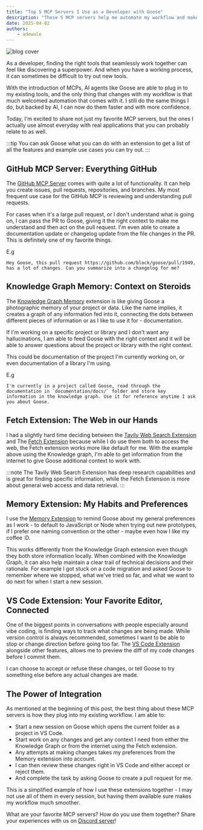 ```yaml
---
title: "Top 5 MCP Servers I Use as a Developer with Goose"
description: "These 5 MCP servers help me automate my workflow and make me a better developer."
date: 2025-04-02
authors: 
    - adewale
---
```


![blog cover](mcp-servers-cover.png)

As a developer, finding the right tools that seamlessly work together can feel like discovering a superpower. And when you have a working process, it can sometimes be difficult to try out new tools.

With the introduction of MCPs, AI agents like Goose are able to plug in to my existing tools, and the only thing that changes with my workflow is that much welcomed automation that comes with it. I still do the same things I do, but backed by AI, I can now do them faster and with more confidence.

Today, I'm excited to share not just my favorite MCP servers, but the ones I actually use almost everyday with real applications that you can probably relate to as well.

<!--truncate-->

:::tip
You can ask Goose what you can do with an extension to get a list of all the features and example use cases you can try out. 
:::

## GitHub MCP Server: Everything GitHub

The [GitHub MCP Server](/docs/mcp/github-mcp) comes with quite a lot of functionality. It can help you create issues, pull requests, repositories, and branches. My most frequent use case for the GitHub MCP is reviewing and understanding pull requests.

For cases when it's a large pull request, or I don't understand what is going on, I can pass the PR to Goose, giving it the right context to make me understand and then act on the pull request. I'm even able to create a documentation update or changelog update from the file changes in the PR. This is definitely one of my favorite things. 

E.g 

```
Hey Goose, this pull request https://github.com/block/goose/pull/1949, has a lot of changes. Can you summarize into a changelog for me?
```

## Knowledge Graph Memory: Context on Steroids

The [Knowledge Graph Memory](/docs/mcp/knowledge-graph-mcp) extension is like giving Goose a photographic memory of your project or data. Like the name implies, it creates a graph of any information fed into it, connecting the dots between different pieces of information or as I like to use it for - documentation. 

If I'm working on a specific project or library and I don't want any hallucinations, I am able to feed Goose with the right context and it will be able to answer questions about the project or library with the right context.

This could be documentation of the project I'm currently working on, or even documentation of a library I'm using.

E.g

```
I'm currently in a project called Goose, read through the documentation in `documentation/docs/` folder and store key information in the knowledge graph. Use it for reference anytime I ask you about Goose.
```

## Fetch Extension: The Web in our Hands

I had a slightly hard time deciding between the [Tavily Web Search Extension](/docs/mcp/tavily-mcp) and The [Fetch Extension](/docs/mcp/fetch-mcp) because while I do use them both to access the web, the Fetch extension works more like default for me. With the example above using the Knowledge graph, I'm able to get information from the internet to give Goose additional context to work with. 

:::note
The Tavily Web Search Extension has deep research capabilities and is great for finding specific information, while the Fetch Extension is more about general web access and data retrieval.
:::

## Memory Extension: My Habits and Preferences

I use the [Memory Extension](/docs/mcp/memory-mcp) to remind Goose about my general preferences as I work - to default to JavaScript or Node when trying out new prototypes, if I prefer one naming convention or the other - maybe even how I like my coffee :D.

This works differently from the Knowledge Graph extension even though they both store information locally. When combined with the Knowledge Graph, it can also help maintain a clear trail of technical decisions and their rationale. For example I got stuck on a code migration and asked Goose to remember where we stopped, what we've tried so far, and what we want to do next for when I start a new session.


## VS Code Extension: Your Favorite Editor, Connected

One of the biggest points in conversations with people especially around vibe coding, is finding ways to track what changes are being made. While version control is always recommended, sometimes I want to be able to stop or change direction before going too far. The [VS Code Extension](/docs/mcp/vscode-mcp) alongside other features, allows me to preview the diff of my code changes before I commit them. 

I can choose to accept or refuse these changes, or tell Goose to try something else before any actual changes are made.


## The Power of Integration

As mentioned at the beginning of this post, the best thing about these MCP servers is how they plug into my existing workflow. I am able to:

- Start a new session on Goose which opens the current folder as a project in VS Code.
- Start work on any changes and get any context I need from either the Knowledge Graph or from the internet using the Fetch extension.
- Any attempts at making changes takes my preferences from the Memory extension into account.
- I can then review these changes right in VS Code and either accept or reject them.
- And complete the task by asking Goose to create a pull request for me. 

This is a simplified example of how I use these extensions together - I may not use all of them in every session, but having them available sure makes my workflow much smoother.

What are your favorite MCP servers? How do you use them together? Share your experiences with us on [Discord server](https://discord.gg/block-opensource)!

<head>
  <meta property="og:title" content="Top 5 MCP Servers I Use as a Developer with Goose Extensions" />
  <meta property="og:type" content="article" />
  <meta property="og:url" content="https://block.github.io/goose/blog/2025/04/01/top-5-mcp-servers" />
  <meta property="og:description" content="These 5 MCP servers help me automate my workflow and make me a better developer." />
  <meta property="og:image" content="http://block.github.io/goose/assets/images/mcp-servers-cover-6994acb4dec5a3b33d10ea61f7609e4b.png" />
  <meta name="twitter:card" content="summary_large_image" />
  <meta property="twitter:domain" content="block.github.io/goose" />
  <meta name="twitter:title" content="Top 5 MCP Servers I Use as a Developer with Goose Extensions" />
  <meta name="twitter:description" content="These 5 MCP servers help me automate my workflow and make me a better developer." />
  <meta name="twitter:image" content="http://block.github.io/goose/assets/images/mcp-servers-cover-6994acb4dec5a3b33d10ea61f7609e4b.png" />
</head>
